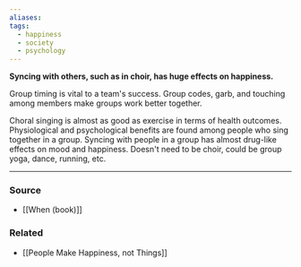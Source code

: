 ```yaml
---
aliases: 
tags:
  - happiness
  - society
  - psychology
---
```

**Syncing with others, such as in choir, has huge effects on happiness.**

Group timing is vital to a team's success. Group codes, garb, and touching among members make groups work better together. 

Choral singing is almost as good as exercise in terms of health outcomes. Physiological and psychological benefits are found among people who sing together in a group. Syncing with people in a group has almost drug-like effects on mood and happiness. Doesn't need to be choir, could be group yoga, dance, running, etc.

---

### Source
- [[When (book)]]

### Related
- [[People Make Happiness, not Things]]